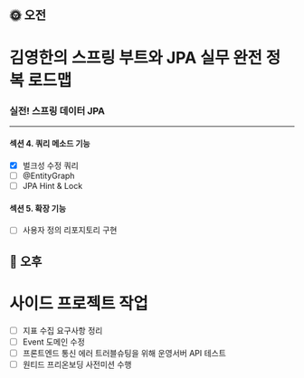 ## :sun_with_face: 오전

# 김영한의 스프링 부트와 JPA 실무 완전 정복 로드맵
### 실전! 스프링 데이터 JPA
--- ---
#### 섹션 4. 쿼리 메소드 기능
- [x] 벌크성 수정 쿼리
- [ ] @EntityGraph
- [ ] JPA Hint & Lock

#### 섹션 5. 확장 기능
- [ ] 사용자 정의 리포지토리 구현

## :full_moon_with_face: 오후

# 사이드 프로젝트 작업

- [ ] 지표 수집 요구사항 정리
- [ ] Event 도메인 수정
- [ ] 프론트엔드 통신 에러 트러블슈팅을 위해 운영서버 API 테스트
- [ ] 원티드 프리온보딩 사전미션 수행